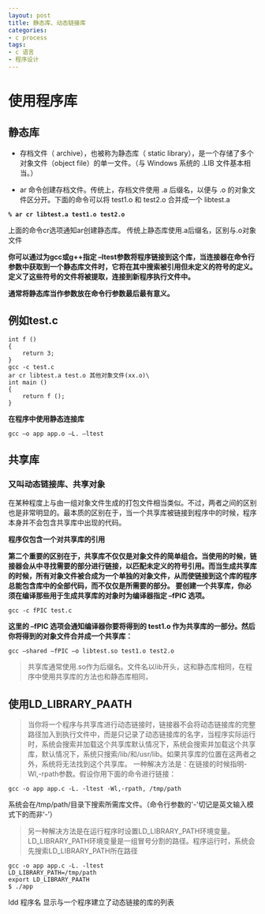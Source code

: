 ```yaml
---
layout: post
title: 静态库、动态链接库
categories:
- c process
tags:
- c 语言
- 程序设计
---
```

# 使用程序库

## 静态库 

* 存档文件（ archive），也被称为静态库（ static library），是一个存储了多个对象文件（object file）的单一文件。（与 Windows 系统的 .LIB 文件基本相当。）

* ar 命令创建存档文件。传统上，存档文件使用 .a 后缀名，以便与 .o 的对象文件区分开。下面的命令可以将 test1.o 和 test2.o 合并成一个 libtest.a 

**`% ar cr libtest.a test1.o test2.o`**

上面的命令cr选项通知ar创建静态库。
传统上静态库使用.a后缀名，区别与.o对象文件

**你可以通过为gcc或g++指定 –ltest参数将程序链接到这个库，当连接器在命令行参数中获取到一个静态库文件时，它将在其中搜索被引用但未定义的符号的定义。定义了这些符号的文件将被提取，连接到新程序执行文件中。**

**通常将静态库当作参数放在命令行参数最后最有意义。**

## 例如test.c

	int f ()
	{
		return 3;
	}
	gcc -c test.c 
	ar cr libtest.a test.o 其他对象文件(xx.o)\
	int main ()
	{
		return f ();
	}
**在程序中使用静态连接库**

	gcc –o app app.o –L. –ltest


## 共享库

### 又叫动态链接库、共享对象

在某种程度上与由一组对象文件生成的打包文件相当类似。不过，两者之间的区别也是非常明显的。最本质的区别在于，当一个共享库被链接到程序中的时候，程序本身并不会包含共享库中出现的代码。

**程序仅包含一个对共享库的引用**

**第二个重要的区别在于，共享库不仅仅是对象文件的简单组合。当使用的时候，链接器会从中寻找需要的部分进行链接，以匹配未定义的符号引用。而当生成共享库的时候，所有对象文件被合成为一个单独的对象文件，从而使链接到这个库的程序总能包含库中的全部代码，而不仅仅是所需要的部分。
要创建一个共享库，你必须在编译那些用于生成共享库的对象时为编译器指定 –fPIC 选项。**

	gcc -c fPIC test.c

**这里的 –fPIC 选项会通知编译器你要将得到的 test1.o 作为共享库的一部分。然后你将得到的对象文件合并成一个共享库：**

	gcc –shared –fPIC –o libtest.so test1.o test2.o

>共享库通常使用.so作为后缀名。文件名以lib开头，这和静态库相同，在程序中使用共享库的方法也和静态库相同，

## 使用LD_LIBRARY_PAATH
> 当你将一个程序与共享库进行动态链接时，链接器不会将动态链接库的完整路径加入到执行文件中，而是只记录了动态链接库的名字，当程序实际运行时，系统会搜索并加载这个共享库默认情况下，系统会搜索并加载这个共享库，默认情况下，系统只搜索/lib/和/usr/lib。如果共享库的位置在这两者之外，系统将无法找到这个共享库。
一种解决方法是：在链接的时候指明-Wl,-rpath参数。假设你用下面的命令进行链接：

	gcc -o app app.c -L. -ltest -Wl,-rpath, /tmp/path

系统会在/tmp/path/目录下搜索所需库文件。（命令行参数的'-'切记是英文输入模式下的而非‘-’）
> 另一种解决方法是在运行程序时设置LD_LIBRARY_PATH环境变量。LD_LIBRARY_PATH环境变量是一组冒号分割的路径。程序运行时，系统会先搜索LD_LIBRARY_PATH所在路径
	
	gcc -o app app.c -L. -ltest
	LD_LIBRARY_PATH=/tmp/path
	export LD_LIBRARY_PAATH
	$ ./app 

ldd 程序名 显示与一个程序建立了动态链接的库的列表
